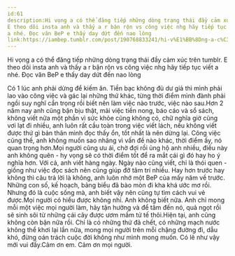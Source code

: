 ```yaml
---
id:61
description:Hi vọng a có thể đăng tiếp những dòng trạng thái đầy cảm xúc trên tumblr.
E theo dõi insta anh và thấy a r bận rộn vs công việc nhg hãy tiếp tục viết
a nhé. Đọc văn BeP e thấy day dứt đến nao lòng
link:https://iambep.tumblr.com/post/190768833241/hi-v%E1%BB%8Dng-a-c%C3%B3-th%E1%BB%83-%C4%91%C4%83ng-ti%E1%BA%BFp-nh%E1%BB%AFng-d%C3%B2ng-tr%E1%BA%A1ng-th%C3%A1i
---
```


Hi vọng a có thể đăng tiếp những dòng trạng thái đầy cảm xúc trên tumblr.
E theo dõi insta anh và thấy a r bận rộn vs công việc nhg hãy tiếp tục viết
a nhé. Đọc văn BeP e thấy day dứt đến nao lòng

Có 1 lúc anh phải dừng để kiếm ăn. Tiền bạc không đủ dư giả thì mình phải
lao vào công việc và gác lại những thứ khác, từng thời điểm mình đành phải
ngồi suy nghĩ cẩn trọng rồi biết nên làm việc nào trước, việc nào sau.Hơn
2 năm nay anh cũng bận bịu thật, mải việc tiền nong, báo cáo và sổ sách,
không viết nữa một phần vì sức khỏe cũng không có, chữ nghĩa giờ cũng vơi
lạt đi nhiều, anh luôn rất cầu toàn trong việc viết lách, nếu không viết
được thứ gì bản thân mình đọc thấy ổn, tốt nhất là nên dừng lại. Công việc
cũng thế, anh không muốn sao nhãng vì vấn đề nào khác, thời điểm ấy, nó
quan trọng hơn.Mọi người cũng ưu ái, chờ đợi rồi ủng hộ anh nhiều, điều
này anh không quên - hy vọng sẽ có thời điểm tốt để ra mắt cái gì đó hay
ho ý nghĩa hơn. Với cả, anh viết hàng ngày. Ngày nào cũng viết, chỉ là thói
quen - giống như việc đọc sách nên cũng giúp đỡ tâm trí nhiều. Hay hơn trước
hay không thì câu trả lời là không, anh luôn nhớ một BeP của mấy năm về
trước. Những con số, kế hoạch, bảng biểu đã bào mòn đi kha khá ước mơ rồi.
Nhưng đó là cuộc sống mà, anh biết vậy nên cũng tự tìm cách vui vẻ được.Mọi
người có hiểu được không nhỉ. Anh không biết nữa. Anh chỉ mong mỗi một việc
mọi người làm, hãy tận hưởng và để tâm đến nó, quả ngọt rồi sẽ sinh sôi
từ những cái cây được ươm mầm tử tế thôi.Hiện tại, anh cũng không còn bận
nữa rồi. Chỉ là có những thứ đã chết, có những mạch nước không thể khơi
lại lần nữa, mong mọi người trên mỗi chặng đường đi, dẫu khó, đừng oán trách
cuộc đời không như mình mong muốn. Có lẽ như vậy mới vui đấy.Cảm ơn em.
Cảm ơn mọi người.